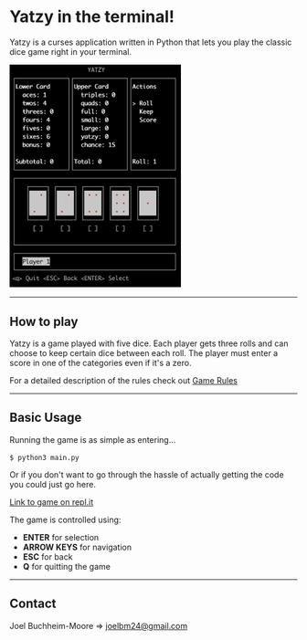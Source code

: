 # Yatzy in the terminal!
Yatzy is a curses application written in Python that lets you play the classic dice game right in your terminal.

<img src=".images/game.png" width="300">

---

## How to play
Yatzy is a game played with five dice. Each player gets three rolls and can choose to keep certain dice between each roll. The player must enter a score in one of the categories even if it's a zero.

For a detailed description of the rules check out [Game Rules](https://gamerules.com/rules/yahtzee-dice-game/ 'Full Game Rules')

---

## Basic Usage

Running the game is as simple as entering...
```
$ python3 main.py
```

Or if you don't want to go through the hassle of actually getting the code you could just go here.

[Link to game on repl.it](https://Yatzy.joelbm24.repl.run)

The game is controlled using:
* **ENTER** for selection
* **ARROW KEYS** for navigation
* **ESC** for back
* **Q** for quitting the game

---

## Contact
Joel Buchheim-Moore => joelbm24@gmail.com